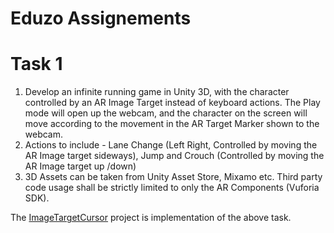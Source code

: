 # Eduzo Assignements
 
# Task 1
1. Develop an infinite running game in Unity 3D, with the character controlled by an AR Image Target instead of keyboard actions. The Play mode will open up the webcam, and the character on the screen will move according to the movement in the AR Target Marker shown to the webcam. 
2. Actions to include - Lane Change (Left Right, Controlled by moving the AR Image target sideways), Jump and Crouch (Controlled by moving the AR Image target up /down) 
3. 3D Assets can be taken from Unity Asset Store, Mixamo etc. Third party code usage shall be strictly limited to only the AR Components (Vuforia SDK).

The [ImageTargetCursor](.../blob/master/ImageTargetCursor) project is implementation of the above task.